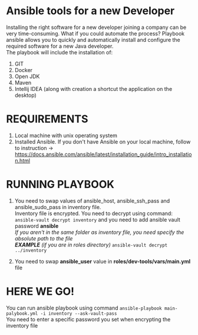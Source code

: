 # Ansible tools for a new Developer

Installing the right software for a new developer joining a company can be very time-consuming. 
What if you could automate the process? Playbook ansible allows you to quickly and automatically install 
and configure the required software for a new Java developer. \
The playbook will include the installation of:
1. GIT
2. Docker
3. Open JDK
4. Maven
5. Intellij IDEA (along with creation a shortcut the application on the desktop)

# REQUIREMENTS
1. Local machine with unix operating system
2. Installed Ansible. If you don't have Ansible on your local machine, follow to instruction -> https://docs.ansible.com/ansible/latest/installation_guide/intro_installation.html

# RUNNING PLAYBOOK
1. You need to swap values of ansible_host, ansible_ssh_pass and ansible_sudo_pass in inventory file.\
Inventory file is encrypted. You need to decrypt using command: `ansible-vault decrypt inventory` and you need to add ansible vault password **ansible**\
_If you aren't in the same folder as inventory file, you need specify the absolute path to the file_\
_**EXAMPLE** (if you are in roles directory)_ `ansible-vault decrypt ../inventory`


2. You need to swap **ansible_user** value in **roles/dev-tools/vars/main.yml** file

# HERE WE GO!
You can run ansible playbook using command `ansible-playbook main-palybook.yml -i inventory --ask-vault-pass`\
You need to enter a specific password you set when encrypting the inventory file